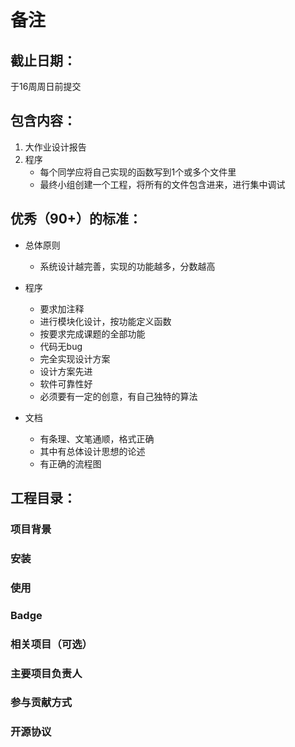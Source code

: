 # 备注

## 截止日期：  
于16周周日前提交  

## 包含内容：  
1. 大作业设计报告  
2. 程序  
    - 每个同学应将自己实现的函数写到1个或多个文件里  
    - 最终小组创建一个工程，将所有的文件包含进来，进行集中调试  

## 优秀（90+）的标准：  

- 总体原则    
    - 系统设计越完善，实现的功能越多，分数越高   

- 程序  
    - 要求加注释  
    - 进行模块化设计，按功能定义函数  
    - 按要求完成课题的全部功能  
    - 代码无bug  
    - 完全实现设计方案  
    - 设计方案先进  
    - 软件可靠性好  
    - 必须要有一定的创意，有自己独特的算法  
 
- 文档  
    - 有条理、文笔通顺，格式正确  
    - 其中有总体设计思想的论述  
    - 有正确的流程图  

## 工程目录：  



### 项目背景
### 安装
### 使用
### Badge
### 相关项目（可选）
### 主要项目负责人
### 参与贡献方式
### 开源协议
